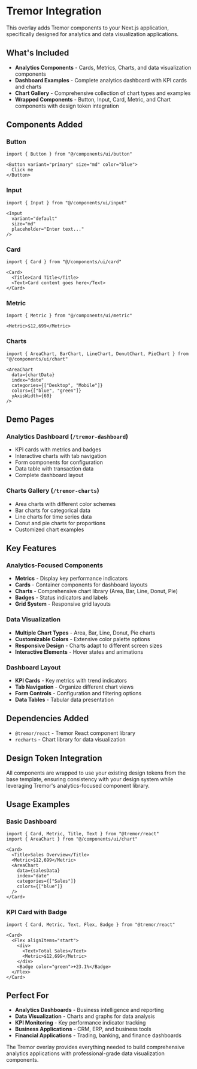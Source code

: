 # Tremor Integration

This overlay adds Tremor components to your Next.js application, specifically designed for analytics and data visualization applications.

## What's Included

- **Analytics Components** - Cards, Metrics, Charts, and data visualization components
- **Dashboard Examples** - Complete analytics dashboard with KPI cards and charts
- **Chart Gallery** - Comprehensive collection of chart types and examples
- **Wrapped Components** - Button, Input, Card, Metric, and Chart components with design token integration

## Components Added

### Button
```tsx
import { Button } from "@/components/ui/button"

<Button variant="primary" size="md" color="blue">
  Click me
</Button>
```

### Input
```tsx
import { Input } from "@/components/ui/input"

<Input 
  variant="default" 
  size="md"
  placeholder="Enter text..."
/>
```

### Card
```tsx
import { Card } from "@/components/ui/card"

<Card>
  <Title>Card Title</Title>
  <Text>Card content goes here</Text>
</Card>
```

### Metric
```tsx
import { Metric } from "@/components/ui/metric"

<Metric>$12,699</Metric>
```

### Charts
```tsx
import { AreaChart, BarChart, LineChart, DonutChart, PieChart } from "@/components/ui/chart"

<AreaChart
  data={chartData}
  index="date"
  categories={["Desktop", "Mobile"]}
  colors={["blue", "green"]}
  yAxisWidth={60}
/>
```

## Demo Pages

### Analytics Dashboard (`/tremor-dashboard`)
- KPI cards with metrics and badges
- Interactive charts with tab navigation
- Form components for configuration
- Data table with transaction data
- Complete dashboard layout

### Charts Gallery (`/tremor-charts`)
- Area charts with different color schemes
- Bar charts for categorical data
- Line charts for time series data
- Donut and pie charts for proportions
- Customized chart examples

## Key Features

### Analytics-Focused Components
- **Metrics** - Display key performance indicators
- **Cards** - Container components for dashboard layouts
- **Charts** - Comprehensive chart library (Area, Bar, Line, Donut, Pie)
- **Badges** - Status indicators and labels
- **Grid System** - Responsive grid layouts

### Data Visualization
- **Multiple Chart Types** - Area, Bar, Line, Donut, Pie charts
- **Customizable Colors** - Extensive color palette options
- **Responsive Design** - Charts adapt to different screen sizes
- **Interactive Elements** - Hover states and animations

### Dashboard Layout
- **KPI Cards** - Key metrics with trend indicators
- **Tab Navigation** - Organize different chart views
- **Form Controls** - Configuration and filtering options
- **Data Tables** - Tabular data presentation

## Dependencies Added

- `@tremor/react` - Tremor React component library
- `recharts` - Chart library for data visualization

## Design Token Integration

All components are wrapped to use your existing design tokens from the base template, ensuring consistency with your design system while leveraging Tremor's analytics-focused component library.

## Usage Examples

### Basic Dashboard
```tsx
import { Card, Metric, Title, Text } from "@tremor/react"
import { AreaChart } from "@/components/ui/chart"

<Card>
  <Title>Sales Overview</Title>
  <Metric>$12,699</Metric>
  <AreaChart
    data={salesData}
    index="date"
    categories={["Sales"]}
    colors={["blue"]}
  />
</Card>
```

### KPI Card with Badge
```tsx
import { Card, Metric, Text, Flex, Badge } from "@tremor/react"

<Card>
  <Flex alignItems="start">
    <div>
      <Text>Total Sales</Text>
      <Metric>$12,699</Metric>
    </div>
    <Badge color="green">+23.1%</Badge>
  </Flex>
</Card>
```

## Perfect For

- **Analytics Dashboards** - Business intelligence and reporting
- **Data Visualization** - Charts and graphs for data analysis
- **KPI Monitoring** - Key performance indicator tracking
- **Business Applications** - CRM, ERP, and business tools
- **Financial Applications** - Trading, banking, and finance dashboards

The Tremor overlay provides everything needed to build comprehensive analytics applications with professional-grade data visualization components.
